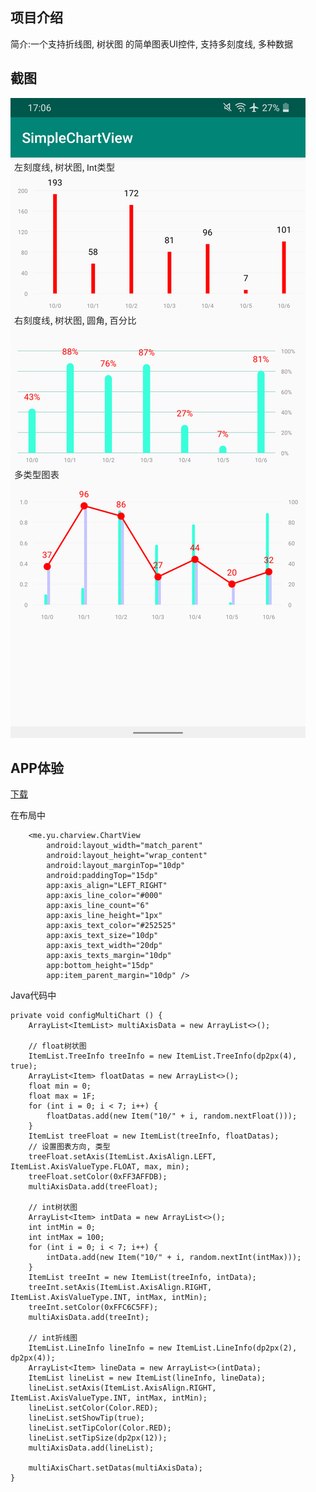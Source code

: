 ## 项目介绍 

简介:一个支持折线图, 树状图 的简单图表UI控件, 支持多刻度线, 多种数据


## 截图
![0](https://github.com/yuxiangxin/SimpleChartView/blob/master/ext/screenshot.png)

## APP体验
[下载](https://github.com/yuxiangxin/SimpleChartView/blob/master/ext/SimpleChart.apk)


在布局中

        <me.yu.charview.ChartView
            android:layout_width="match_parent"
            android:layout_height="wrap_content"
            android:layout_marginTop="10dp"
            android:paddingTop="15dp"
            app:axis_align="LEFT_RIGHT"
            app:axis_line_color="#000"
            app:axis_line_count="6"
            app:axis_line_height="1px"
            app:axis_text_color="#252525"
            app:axis_text_size="10dp"
            app:axis_text_width="20dp"
            app:axis_texts_margin="10dp"
            app:bottom_height="15dp"
            app:item_parent_margin="10dp" />
            

Java代码中

    private void configMultiChart () {
        ArrayList<ItemList> multiAxisData = new ArrayList<>();

        // float树状图
        ItemList.TreeInfo treeInfo = new ItemList.TreeInfo(dp2px(4), true);
        ArrayList<Item> floatDatas = new ArrayList<>();
        float min = 0;
        float max = 1F;
        for (int i = 0; i < 7; i++) {
            floatDatas.add(new Item("10/" + i, random.nextFloat()));
        }
        ItemList treeFloat = new ItemList(treeInfo, floatDatas);
        // 设置图表方向, 类型
        treeFloat.setAxis(ItemList.AxisAlign.LEFT, ItemList.AxisValueType.FLOAT, max, min);
        treeFloat.setColor(0xFF3AFFDB);
        multiAxisData.add(treeFloat);

        // int树状图
        ArrayList<Item> intData = new ArrayList<>();
        int intMin = 0;
        int intMax = 100;
        for (int i = 0; i < 7; i++) {
            intData.add(new Item("10/" + i, random.nextInt(intMax)));
        }
        ItemList treeInt = new ItemList(treeInfo, intData);
        treeInt.setAxis(ItemList.AxisAlign.RIGHT, ItemList.AxisValueType.INT, intMax, intMin);
        treeInt.setColor(0xFFC6C5FF);
        multiAxisData.add(treeInt);

        // int折线图
        ItemList.LineInfo lineInfo = new ItemList.LineInfo(dp2px(2), dp2px(4));
        ArrayList<Item> lineData = new ArrayList<>(intData);
        ItemList lineList = new ItemList(lineInfo, lineData);
        lineList.setAxis(ItemList.AxisAlign.RIGHT, ItemList.AxisValueType.INT, intMax, intMin);
        lineList.setColor(Color.RED);
        lineList.setShowTip(true);
        lineList.setTipColor(Color.RED);
        lineList.setTipSize(dp2px(12));
        multiAxisData.add(lineList);

        multiAxisChart.setDatas(multiAxisData);
    }